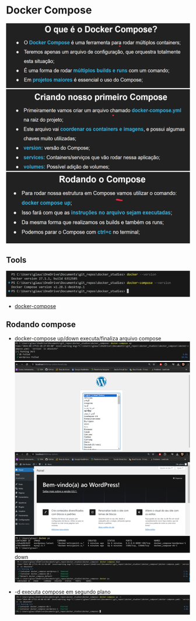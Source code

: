 # Docker Compose

![alt text](asset/image.png)
![alt text](asset/image-2.png)
![alt text](asset/image-3.png)

## Tools

![alt text](asset/image-1.png)

- [docker-compose](https://docs.docker.com/compose/install/)

## Rodando compose

- docker-compose up/down
executa/finaliza arquivo compose
![alt text](asset/image-4.png)
![alt text](asset/image-5.png)
![alt text](asset/image-6.png)
![alt text](asset/image-7.png)
down
![alt text](asset/image-9.png)

- -d
executa compose em segundo plano
![alt text](asset/image-8.png)
